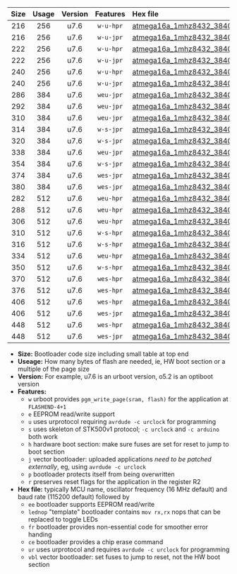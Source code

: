|Size|Usage|Version|Features|Hex file|
|:-:|:-:|:-:|:-:|:--|
|216|256|u7.6|`w-u-hpr`|[atmega16a_1mhz8432_38400bps_ur.hex](https://raw.githubusercontent.com/stefanrueger/urboot/main//atmega16a_1mhz8432_38400bps_ur.hex)|
|216|256|u7.6|`w-u-jpr`|[atmega16a_1mhz8432_38400bps_ur_vbl.hex](https://raw.githubusercontent.com/stefanrueger/urboot/main//atmega16a_1mhz8432_38400bps_ur_vbl.hex)|
|222|256|u7.6|`w-u-hpr`|[atmega16a_1mhz8432_38400bps_lednop_ur.hex](https://raw.githubusercontent.com/stefanrueger/urboot/main//atmega16a_1mhz8432_38400bps_lednop_ur.hex)|
|222|256|u7.6|`w-u-jpr`|[atmega16a_1mhz8432_38400bps_lednop_ur_vbl.hex](https://raw.githubusercontent.com/stefanrueger/urboot/main//atmega16a_1mhz8432_38400bps_lednop_ur_vbl.hex)|
|240|256|u7.6|`w-u-hpr`|[atmega16a_1mhz8432_38400bps_lednop_fr_ur.hex](https://raw.githubusercontent.com/stefanrueger/urboot/main//atmega16a_1mhz8432_38400bps_lednop_fr_ur.hex)|
|240|256|u7.6|`w-u-jpr`|[atmega16a_1mhz8432_38400bps_lednop_fr_ur_vbl.hex](https://raw.githubusercontent.com/stefanrueger/urboot/main//atmega16a_1mhz8432_38400bps_lednop_fr_ur_vbl.hex)|
|286|384|u7.6|`weu-jpr`|[atmega16a_1mhz8432_38400bps_ee_ur_vbl.hex](https://raw.githubusercontent.com/stefanrueger/urboot/main//atmega16a_1mhz8432_38400bps_ee_ur_vbl.hex)|
|292|384|u7.6|`weu-jpr`|[atmega16a_1mhz8432_38400bps_ee_lednop_ur_vbl.hex](https://raw.githubusercontent.com/stefanrueger/urboot/main//atmega16a_1mhz8432_38400bps_ee_lednop_ur_vbl.hex)|
|310|384|u7.6|`weu-jpr`|[atmega16a_1mhz8432_38400bps_ee_lednop_fr_ur_vbl.hex](https://raw.githubusercontent.com/stefanrueger/urboot/main//atmega16a_1mhz8432_38400bps_ee_lednop_fr_ur_vbl.hex)|
|314|384|u7.6|`w-s-jpr`|[atmega16a_1mhz8432_38400bps_vbl.hex](https://raw.githubusercontent.com/stefanrueger/urboot/main//atmega16a_1mhz8432_38400bps_vbl.hex)|
|320|384|u7.6|`w-s-jpr`|[atmega16a_1mhz8432_38400bps_lednop_vbl.hex](https://raw.githubusercontent.com/stefanrueger/urboot/main//atmega16a_1mhz8432_38400bps_lednop_vbl.hex)|
|338|384|u7.6|`weu-jpr`|[atmega16a_1mhz8432_38400bps_ee_lednop_fr_ce_ur_vbl.hex](https://raw.githubusercontent.com/stefanrueger/urboot/main//atmega16a_1mhz8432_38400bps_ee_lednop_fr_ce_ur_vbl.hex)|
|354|384|u7.6|`w-s-jpr`|[atmega16a_1mhz8432_38400bps_lednop_fr_vbl.hex](https://raw.githubusercontent.com/stefanrueger/urboot/main//atmega16a_1mhz8432_38400bps_lednop_fr_vbl.hex)|
|374|384|u7.6|`wes-jpr`|[atmega16a_1mhz8432_38400bps_ee_vbl.hex](https://raw.githubusercontent.com/stefanrueger/urboot/main//atmega16a_1mhz8432_38400bps_ee_vbl.hex)|
|380|384|u7.6|`wes-jpr`|[atmega16a_1mhz8432_38400bps_ee_lednop_vbl.hex](https://raw.githubusercontent.com/stefanrueger/urboot/main//atmega16a_1mhz8432_38400bps_ee_lednop_vbl.hex)|
|282|512|u7.6|`weu-hpr`|[atmega16a_1mhz8432_38400bps_ee_ur.hex](https://raw.githubusercontent.com/stefanrueger/urboot/main//atmega16a_1mhz8432_38400bps_ee_ur.hex)|
|288|512|u7.6|`weu-hpr`|[atmega16a_1mhz8432_38400bps_ee_lednop_ur.hex](https://raw.githubusercontent.com/stefanrueger/urboot/main//atmega16a_1mhz8432_38400bps_ee_lednop_ur.hex)|
|306|512|u7.6|`weu-hpr`|[atmega16a_1mhz8432_38400bps_ee_lednop_fr_ur.hex](https://raw.githubusercontent.com/stefanrueger/urboot/main//atmega16a_1mhz8432_38400bps_ee_lednop_fr_ur.hex)|
|310|512|u7.6|`w-s-hpr`|[atmega16a_1mhz8432_38400bps.hex](https://raw.githubusercontent.com/stefanrueger/urboot/main//atmega16a_1mhz8432_38400bps.hex)|
|316|512|u7.6|`w-s-hpr`|[atmega16a_1mhz8432_38400bps_lednop.hex](https://raw.githubusercontent.com/stefanrueger/urboot/main//atmega16a_1mhz8432_38400bps_lednop.hex)|
|334|512|u7.6|`weu-hpr`|[atmega16a_1mhz8432_38400bps_ee_lednop_fr_ce_ur.hex](https://raw.githubusercontent.com/stefanrueger/urboot/main//atmega16a_1mhz8432_38400bps_ee_lednop_fr_ce_ur.hex)|
|350|512|u7.6|`w-s-hpr`|[atmega16a_1mhz8432_38400bps_lednop_fr.hex](https://raw.githubusercontent.com/stefanrueger/urboot/main//atmega16a_1mhz8432_38400bps_lednop_fr.hex)|
|370|512|u7.6|`wes-hpr`|[atmega16a_1mhz8432_38400bps_ee.hex](https://raw.githubusercontent.com/stefanrueger/urboot/main//atmega16a_1mhz8432_38400bps_ee.hex)|
|376|512|u7.6|`wes-hpr`|[atmega16a_1mhz8432_38400bps_ee_lednop.hex](https://raw.githubusercontent.com/stefanrueger/urboot/main//atmega16a_1mhz8432_38400bps_ee_lednop.hex)|
|406|512|u7.6|`wes-hpr`|[atmega16a_1mhz8432_38400bps_ee_lednop_fr.hex](https://raw.githubusercontent.com/stefanrueger/urboot/main//atmega16a_1mhz8432_38400bps_ee_lednop_fr.hex)|
|406|512|u7.6|`wes-jpr`|[atmega16a_1mhz8432_38400bps_ee_lednop_fr_vbl.hex](https://raw.githubusercontent.com/stefanrueger/urboot/main//atmega16a_1mhz8432_38400bps_ee_lednop_fr_vbl.hex)|
|448|512|u7.6|`wes-hpr`|[atmega16a_1mhz8432_38400bps_ee_lednop_fr_ce.hex](https://raw.githubusercontent.com/stefanrueger/urboot/main//atmega16a_1mhz8432_38400bps_ee_lednop_fr_ce.hex)|
|448|512|u7.6|`wes-jpr`|[atmega16a_1mhz8432_38400bps_ee_lednop_fr_ce_vbl.hex](https://raw.githubusercontent.com/stefanrueger/urboot/main//atmega16a_1mhz8432_38400bps_ee_lednop_fr_ce_vbl.hex)|

- **Size:** Bootloader code size including small table at top end
- **Useage:** How many bytes of flash are needed, ie, HW boot section or a multiple of the page size
- **Version:** For example, u7.6 is an urboot version, o5.2 is an optiboot version
- **Features:**
  + `w` urboot provides `pgm_write_page(sram, flash)` for the application at `FLASHEND-4+1`
  + `e` EEPROM read/write support
  + `u` uses urprotocol requiring `avrdude -c urclock` for programming
  + `s` uses skeleton of STK500v1 protocol; `-c urclock` and `-c arduino` both work
  + `h` hardware boot section: make sure fuses are set for reset to jump to boot section
  + `j` vector bootloader: uploaded applications *need to be patched externally*, eg, using `avrdude -c urclock`
  + `p` bootloader protects itself from being overwritten
  + `r` preserves reset flags for the application in the register R2
- **Hex file:** typically MCU name, oscillator frequency (16 MHz default) and baud rate (115200 default) followed by
  + `ee` bootloader supports EEPROM read/write
  + `lednop` "template" bootloader contains `mov rx,rx` nops that can be replaced to toggle LEDs
  + `fr` bootloader provides non-essential code for smoother error handing
  + `ce` bootloader provides a chip erase command
  + `ur` uses urprotocol and requires `avrdude -c urclock` for programming
  + `vbl` vector bootloader: set fuses to jump to reset, not the HW boot section

